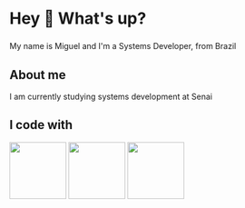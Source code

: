<h1 align="left">Hey 👋 What's up?</h1>

###

<p align="left">My name is Miguel and I'm a Systems Developer, from Brazil</p>

###

<h2 align="left">About me</h2>
<p align="left">I am currently studying systems development at Senai</p>

###

###

<h2 align="left">I code with</h2>
<p><img src="https://cdn.jsdelivr.net/gh/devicons/devicon@latest/icons/java/java-original.svg" width="100"/> <img src="https://cdn.jsdelivr.net/gh/devicons/devicon@latest/icons/javascript/javascript-plain.svg" width="100"/> 
<img src="https://cdn.jsdelivr.net/gh/devicons/devicon@latest/icons/html5/html5-plain.svg"width="100"/></p>




          

###
###
